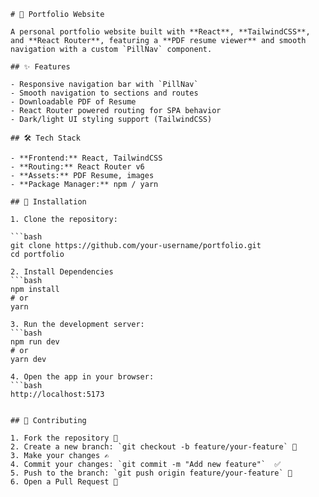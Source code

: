     # 🌟 Portfolio Website

    A personal portfolio website built with **React**, **TailwindCSS**, and **React Router**, featuring a **PDF resume viewer** and smooth navigation with a custom `PillNav` component.

    ## ✨ Features

    - Responsive navigation bar with `PillNav`
    - Smooth navigation to sections and routes
    - Downloadable PDF of Resume
    - React Router powered routing for SPA behavior
    - Dark/light UI styling support (TailwindCSS)

    ## 🛠️ Tech Stack

    - **Frontend:** React, TailwindCSS  
    - **Routing:** React Router v6  
    - **Assets:** PDF Resume, images  
    - **Package Manager:** npm / yarn

    ## 🚀 Installation

    1. Clone the repository:

    ```bash
    git clone https://github.com/your-username/portfolio.git
    cd portfolio
    
    2. Install Dependencies
    ```bash
    npm install
    # or
    yarn
    
    3. Run the development server:
    ```bash
    npm run dev
    # or
    yarn dev
    
    4. Open the app in your browser:
    ```bash
    http://localhost:5173
    

    ## 🤝 Contributing

    1. Fork the repository 🍴
    2. Create a new branch: `git checkout -b feature/your-feature` 🌱
    3. Make your changes ✍️
    4. Commit your changes: `git commit -m "Add new feature"`  ✅
    5. Push to the branch: `git push origin feature/your-feature` 🚚
    6. Open a Pull Request 🔀
